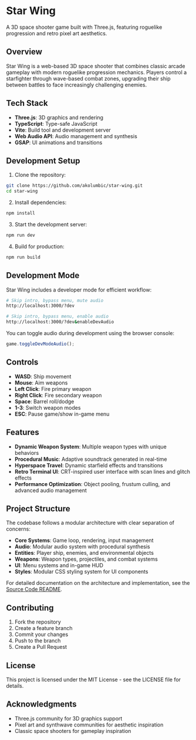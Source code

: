 # Star Wing

A 3D space shooter game built with Three.js, featuring roguelike progression and retro pixel art aesthetics.

## Overview

Star Wing is a web-based 3D space shooter that combines classic arcade gameplay with modern roguelike progression mechanics. Players control a starfighter through wave-based combat zones, upgrading their ship between battles to face increasingly challenging enemies.

## Tech Stack

- **Three.js**: 3D graphics and rendering
- **TypeScript**: Type-safe JavaScript
- **Vite**: Build tool and development server
- **Web Audio API**: Audio management and synthesis
- **GSAP**: UI animations and transitions

## Development Setup

1. Clone the repository:

```bash
git clone https://github.com/akolumbic/star-wing.git
cd star-wing
```

2. Install dependencies:

```bash
npm install
```

3. Start the development server:

```bash
npm run dev
```

4. Build for production:

```bash
npm run build
```

## Development Mode

Star Wing includes a developer mode for efficient workflow:

```bash
# Skip intro, bypass menu, mute audio
http://localhost:3000/?dev

# Skip intro, bypass menu, enable audio
http://localhost:3000/?dev&enableDevAudio
```

You can toggle audio during development using the browser console:

```javascript
game.toggleDevModeAudio();
```

## Controls

- **WASD**: Ship movement
- **Mouse**: Aim weapons
- **Left Click**: Fire primary weapon
- **Right Click**: Fire secondary weapon
- **Space**: Barrel roll/dodge
- **1-3**: Switch weapon modes
- **ESC**: Pause game/show in-game menu

## Features

- **Dynamic Weapon System**: Multiple weapon types with unique behaviors
- **Procedural Music**: Adaptive soundtrack generated in real-time
- **Hyperspace Travel**: Dynamic starfield effects and transitions
- **Retro Terminal UI**: CRT-inspired user interface with scan lines and glitch effects
- **Performance Optimization**: Object pooling, frustum culling, and advanced audio management

## Project Structure

The codebase follows a modular architecture with clear separation of concerns:

- **Core Systems**: Game loop, rendering, input management
- **Audio**: Modular audio system with procedural synthesis
- **Entities**: Player ship, enemies, and environmental objects
- **Weapons**: Weapon types, projectiles, and combat systems
- **UI**: Menu systems and in-game HUD
- **Styles**: Modular CSS styling system for UI components

For detailed documentation on the architecture and implementation, see the [Source Code README](./src/README.md).

## Contributing

1. Fork the repository
2. Create a feature branch
3. Commit your changes
4. Push to the branch
5. Create a Pull Request

## License

This project is licensed under the MIT License - see the LICENSE file for details.

## Acknowledgments

- Three.js community for 3D graphics support
- Pixel art and synthwave communities for aesthetic inspiration
- Classic space shooters for gameplay inspiration
